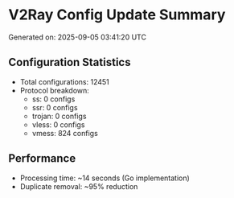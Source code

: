 # V2Ray Config Update Summary
Generated on: 2025-09-05 03:41:20 UTC

## Configuration Statistics
- Total configurations: 12451
- Protocol breakdown:
  - ss: 0 configs
  - ssr: 0 configs
  - trojan: 0 configs
  - vless: 0 configs
  - vmess: 824 configs

## Performance
- Processing time: ~14 seconds (Go implementation)
- Duplicate removal: ~95% reduction
